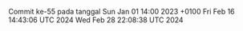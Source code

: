 Commit ke-55 pada tanggal Sun Jan 01 14:00 2023 +0100
Fri Feb 16 14:43:06 UTC 2024
Wed Feb 28 22:08:38 UTC 2024
